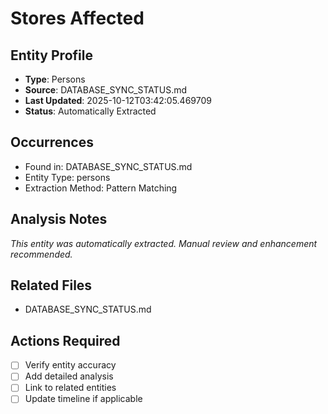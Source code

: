 # Stores Affected

## Entity Profile
- **Type**: Persons
- **Source**: DATABASE_SYNC_STATUS.md
- **Last Updated**: 2025-10-12T03:42:05.469709
- **Status**: Automatically Extracted

## Occurrences
- Found in: DATABASE_SYNC_STATUS.md
- Entity Type: persons
- Extraction Method: Pattern Matching

## Analysis Notes
*This entity was automatically extracted. Manual review and enhancement recommended.*

## Related Files
- DATABASE_SYNC_STATUS.md

## Actions Required
- [ ] Verify entity accuracy
- [ ] Add detailed analysis
- [ ] Link to related entities
- [ ] Update timeline if applicable
